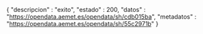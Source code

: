 {
  "descripcion" : "exito",
  "estado" : 200,
  "datos" : "https://opendata.aemet.es/opendata/sh/cdb015ba",
  "metadatos" : "https://opendata.aemet.es/opendata/sh/55c2971b"
}

